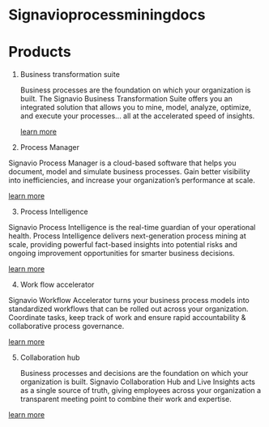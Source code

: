# Signavioprocessminingdocs

# Products

1. Business transformation suite 
   
   Business processes are the foundation on which your organization is built. The Signavio Business Transformation Suite offers you an integrated solution that allows you to mine, model, analyze, optimize, and execute your processes... all at the accelerated speed of insights.
   
   [learn more](https://www.signavio.com/products/business-transformation-suite/)
   
2. Process Manager

  Signavio Process Manager is a cloud-based software that helps you document, model and simulate business processes. Gain better visibility into inefficiencies, and increase your organization’s performance at scale.
  
  [learn more](https://www.signavio.com/products/process-manager/)
  
3. Process Intelligence 

  Signavio Process Intelligence is the real-time guardian of your operational health. Process Intelligence delivers next-generation process mining at scale, providing powerful fact-based insights into potential risks and ongoing improvement opportunities for smarter business decisions.
  
  [learn more](https://www.signavio.com/products/process-intelligence/)
  
4. Work flow accelerator 

  Signavio Workflow Accelerator turns your business process models into standardized workflows that can be rolled out across your organization. Coordinate tasks, keep track of work and ensure rapid accountability & collaborative process governance.
  
  [learn more](https://www.signavio.com/products/workflow-accelerator/)
  
5. Collaboration hub 

   Business processes and decisions are the foundation on which your organization is built. Signavio Collaboration Hub and Live Insights acts as a single source of truth, giving employees across your organization a transparent meeting point to combine their work and expertise.
  
  [learn more](https://www.signavio.com/products/collaboration-hub/)
 
 
